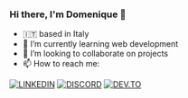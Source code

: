 ### Hi there, I'm Domenique 👋

<!--
**domssilva/domssilva** is a ✨ _special_ ✨ repository because its `README.md` (this file) appears on your GitHub profile.

Here are some ideas to get you started:

- 🔭 I’m currently working on ...
- 🌱 I’m currently learning ...
- 👯 I’m looking to collaborate on ...
- 🤔 I’m looking for help with ...
- 💬 Ask me about ...
- 📫 How to reach me: ...
- 😄 Pronouns: ...
- ⚡ Fun fact: ...
-->

- :it: based in Italy
- 🌱 I’m currently learning web development
- 👯 I’m looking to collaborate on projects
- 📫 How to reach me:

[![LINKEDIN](https://img.shields.io/badge/Linkedin-black?style=for-the-badge&logo=linkedin)](https://www.linkedin.com/in/domenique-silva/)
[![DISCORD](https://img.shields.io/badge/discord-black?style=for-the-badge&logo=discord)](https://discordapp.com/users/6727)
[![DEV.TO](https://img.shields.io/badge/DEV.TO-black?style=for-the-badge&logo=dev.to)](https://dev.to/domss)

<!--START_SECTION:waka-->
<!--END_SECTION:waka-->
